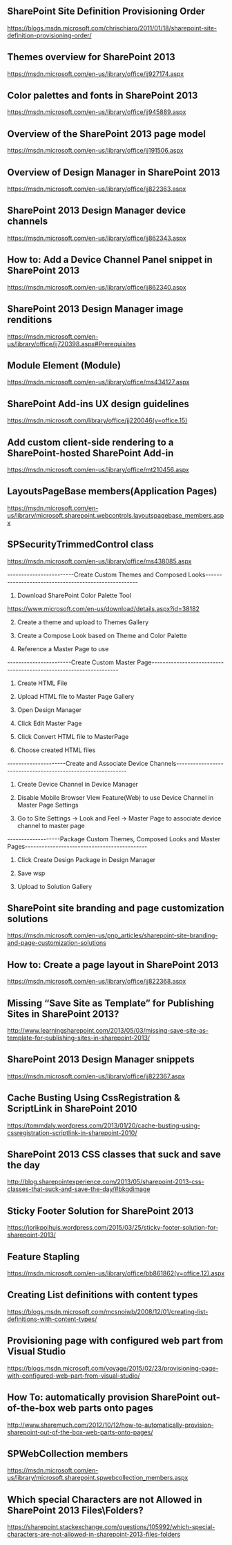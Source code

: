 ## SharePoint Site Definition Provisioning Order

https://blogs.msdn.microsoft.com/chrischiaro/2011/01/18/sharepoint-site-definition-provisioning-order/

## Themes overview for SharePoint 2013

https://msdn.microsoft.com/en-us/library/office/jj927174.aspx

## Color palettes and fonts in SharePoint 2013

https://msdn.microsoft.com/en-us/library/office/jj945889.aspx

## Overview of the SharePoint 2013 page model

https://msdn.microsoft.com/en-us/library/office/jj191506.aspx

## Overview of Design Manager in SharePoint 2013

https://msdn.microsoft.com/en-us/library/office/jj822363.aspx

## SharePoint 2013 Design Manager device channels

https://msdn.microsoft.com/en-us/library/office/jj862343.aspx

## How to: Add a Device Channel Panel snippet in SharePoint 2013

https://msdn.microsoft.com/en-us/library/office/jj862340.aspx

## SharePoint 2013 Design Manager image renditions

https://msdn.microsoft.com/en-us/library/office/jj720398.aspx#Prerequisites

## Module Element (Module)
https://msdn.microsoft.com/en-us/library/office/ms434127.aspx

## SharePoint Add-ins UX design guidelines

https://msdn.microsoft.com/library/office/jj220046(v=office.15)

## Add custom client-side rendering to a SharePoint-hosted SharePoint Add-in
https://msdn.microsoft.com/en-us/library/office/mt210456.aspx

## LayoutsPageBase members(Application Pages)

https://msdn.microsoft.com/en-us/library/microsoft.sharepoint.webcontrols.layoutspagebase_members.aspx

## SPSecurityTrimmedControl class
https://msdn.microsoft.com/en-us/library/office/ms438085.aspx

------------------------Create Custom Themes and Composed Looks-----------------------------------------------------

1. Download SharePoint Color Palette Tool

 https://www.microsoft.com/en-us/download/details.aspx?id=38182

2. Create a theme and upload to Themes Gallery
 

3. Create a Compose Look based on Theme and Color Palette
 4. Reference a Master Page to use


-----------------------Create Custom Master Page------------------------------------------------------------------
1. Create HTML File

2. Upload HTML file to Master Page Gallery
3. Open Design Manager
 
4. Click Edit Master Page

5. Click Convert HTML file to MasterPage
  
6. Choose created HTML files




---------------------Create and Associate Device Channels------------------------------------------------------------

1. Create Device Channel in Device Manager

2. Disable Mobile Browser View Feature(Web) to use Device Channel in Master Page Settings

3. Go to Site Settings -> Look and Feel -> Master Page to associate device channel to master page



-------------------Package Custom Themes, Composed Looks and Master Pages--------------------------------------------

1. Click Create Design Package in Design Manager

2. Save wsp

3. Upload to Solution Gallery


## SharePoint site branding and page customization solutions

https://msdn.microsoft.com/en-us/pnp_articles/sharepoint-site-branding-and-page-customization-solutions

## How to: Create a page layout in SharePoint 2013

https://msdn.microsoft.com/en-us/library/office/jj822368.aspx


## Missing “Save Site as Template” for Publishing Sites in SharePoint 2013?

http://www.learningsharepoint.com/2013/05/03/missing-save-site-as-template-for-publishing-sites-in-sharepoint-2013/

## SharePoint 2013 Design Manager snippets

https://msdn.microsoft.com/en-us/library/office/jj822367.aspx
 
## Cache Busting Using CssRegistration & ScriptLink in SharePoint 2010

https://tommdaly.wordpress.com/2013/01/20/cache-busting-using-cssregistration-scriptlink-in-sharepoint-2010/

## SharePoint 2013 CSS classes that suck and save the day

http://blog.sharepointexperience.com/2013/05/sharepoint-2013-css-classes-that-suck-and-save-the-day/#bkgdimage

## Sticky Footer Solution for SharePoint 2013

https://jorikpolhuis.wordpress.com/2015/03/25/sticky-footer-solution-for-sharepoint-2013/

## Feature Stapling

https://msdn.microsoft.com/en-us/library/office/bb861862(v=office.12).aspx

## Creating List definitions with content types

https://blogs.msdn.microsoft.com/mcsnoiwb/2008/12/01/creating-list-definitions-with-content-types/

## Provisioning page with configured web part from Visual Studio

https://blogs.msdn.microsoft.com/voyage/2015/02/23/provisioning-page-with-configured-web-part-from-visual-studio/

## How To: automatically provision SharePoint out-of-the-box web parts onto pages

http://www.sharemuch.com/2012/10/12/how-to-automatically-provision-sharepoint-out-of-the-box-web-parts-onto-pages/

## SPWebCollection members

https://msdn.microsoft.com/en-us/library/microsoft.sharepoint.spwebcollection_members.aspx

## Which special Characters are not Allowed in SharePoint 2013 Files\Folders?

https://sharepoint.stackexchange.com/questions/105992/which-special-characters-are-not-allowed-in-sharepoint-2013-files-folders

